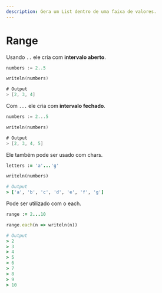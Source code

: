 ```yaml
---
description: Gera um List dentro de uma faixa de valores.
---
```


# Range

Usando `..` ele cria com **intervalo aberto**.

```kotlin
numbers := 2..5

writeln(numbers)

# Output
> [2, 3, 4]
```

Com `...` ele cria com **intervalo fechado**.

```kotlin
numbers := 2...5

writeln(numbers)

# Output
> [2, 3, 4, 5]
```

Ele também pode ser usado com chars.

```ruby
letters := 'a'...'g'

writeln(numbers)

# Output
> ['a', 'b', 'c', 'd', 'e', 'f', 'g']
```

Pode ser utilizado com o each.

```ruby
range := 2...10

range.each(n => writeln(n))

# Output
> 2
> 3
> 4
> 5
> 6
> 7
> 8
> 9
> 10
```

